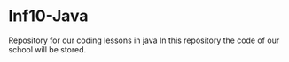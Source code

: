 # Inf10-Java
Repository for our coding lessons in java
In this repository the code of our school will be stored.
